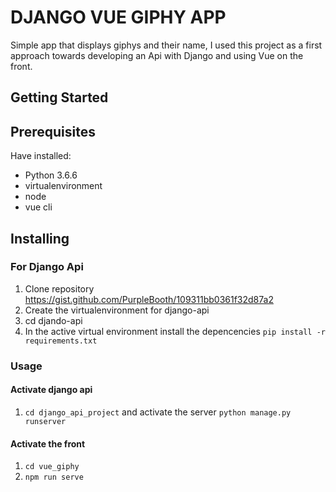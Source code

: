 # DJANGO VUE GIPHY APP

Simple app that displays giphys and their name, I used this project as a first approach towards developing an Api with Django and using Vue on the front.

## Getting Started

## Prerequisites
Have installed:
- Python 3.6.6
- virtualenvironment
- node
- vue cli

## Installing
### For Django Api
1. Clone repository https://gist.github.com/PurpleBooth/109311bb0361f32d87a2
2. Create the virtualenvironment for django-api
3. cd djando-api
3. In the active virtual environment install the depencencies `pip install -r requirements.txt`

### Usage
#### Activate django api
1. `cd django_api_project`  and activate the server `python manage.py runserver`

#### Activate the front
1. `cd vue_giphy`
2. `npm run serve`








